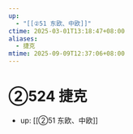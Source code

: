 ```yaml
---
up:
  - "[[②51 东欧、中欧]]"
ctime: 2025-03-01T13:18:47+08:00
aliases:
  - 捷克
mtime: 2025-09-09T12:37:06+08:00
---
```


# ②524 捷克

- up: [[②51 东欧、中欧]]
